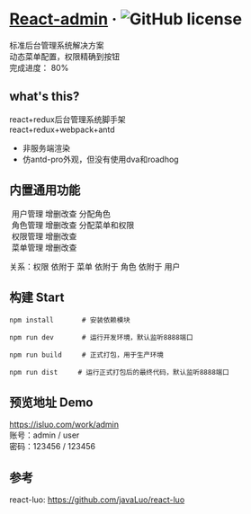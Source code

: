 # [React-admin](https://github.com/javaLuo/react-admin/) &middot; ![GitHub license](https://img.shields.io/badge/license-MIT-blue.svg)

标准后台管理系统解决方案<br/>
动态菜单配置，权限精确到按钮<br/>
完成进度： 80%

## what's this?

react+redux后台管理系统脚手架<br/>
react+redux+webpack+antd
<ul>
 <li>非服务端渲染</li>
 <li>仿antd-pro外观，但没有使用dva和roadhog</li>
</ul>

## 内置通用功能

  用户管理 增删改查 分配角色<br/>
  角色管理 增删改查 分配菜单和权限<br/>
  权限管理 增删改查<br/>
  菜单管理 增删改查<br/>
  
  关系：权限 依附于 菜单 依附于 角色 依附于 用户

## 构建 Start

```
npm install       # 安装依赖模块
```

```
npm run dev       # 运行开发环境，默认监听8888端口
```

```
npm run build     # 正式打包，用于生产环境
```

```
npm run dist     # 运行正式打包后的最终代码，默认监听8888端口
```

## 预览地址 Demo

https://isluo.com/work/admin <br/>
账号：admin / user<br/>
密码：123456 / 123456

## 参考
react-luo: https://github.com/javaLuo/react-luo <br/>

